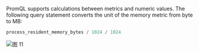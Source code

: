 PromQL supports calculations between metrics and numeric values. The following query statement converts the unit of the memory metric from byte to MB:

```SQL
process_resident_memory_bytes / 1024 / 1024
```

![图 11](/img/src/en/metrics/index/54f35cbb7dee0203d88c4495a9c9a3681f6582f3d7d3d28e3c3b7d6201dd7316.png)
